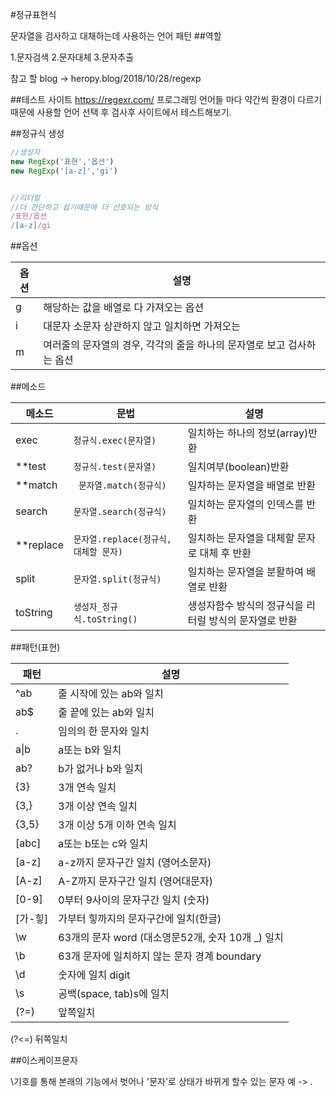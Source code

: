 #정규표현식

문자열을 검사하고 대채하는데 사용하는 언어 패턴
##역할

1.문자검색
2.문자대체 
3.문자추출

참고 할 blog -> heropy.blog/2018/10/28/regexp

##테스트 사이트
https://regexr.com/
프로그래밍 언어들 마다 약간씩 환경이 다르기때문에 
사용할 언어 선택 후 검사후 사이트에서 테스트해보기.


##정규식 생성

```js
//생성자
new RegExp('표현','옵션')
new RegExp('[a-z]','gi')


//리터럴
//더 간단하고 쉽기때문에 더 선호되는 방식
/표현/옵션
/[a-z]/gi
```


##옵션

옵션|설명
--|--
g | 해당하는 값을 배열로 다 가져오는 옵션
i | 대문자 소문자 상관하지 않고 일치하면 가져오는 
m | 여러줄의 문자열의 경우, 각각의 줄을 하나의 문자열로 보고 검사하는 옵션

##메소드

메소드 | 문법 | 설명 
--|--|--
exec | `정규식.exec(문자열)` | 일치하는 하나의 정보(array)반환
**test | `정규식.test(문자열)` | 일치여부(boolean)반환
**match |` 문자열.match(정규식)` | 일차하는 문자열을 배열로 반환
search | `문자열.search(정규식)` |일치하는 문자열의 인덱스를 반환
**replace | `문자열.replace(정규식, 대체할 문자)`|일치하는 문자열을 대체할 문자로 대체 후 반환
split | `문자열.split(정규식)` | 일치하는 문자열을 분활하여 배열로 반환
toString | `생성자_정규식.toString()`| 생성자함수 방식의 정규식을 리터럴 방식의 문자열로 반환


##패턴(표현)

패턴 | 설명
--|--
^ab | 줄 시작에 있는 ab와 일치
ab$ | 줄 끝에 있는 ab와 일치
. | 임의의 한 문자와 일치
a&verbar;b | a또는 b와 일치
ab? | b가 없거나 b와 일치
{3} | 3개 연속 일치
{3,}| 3개 이상 연속 일치
{3,5}| 3개 이상 5개 이하 연속 일치
[abc] | a또는 b또는 c와 일치
[a-z] | a-z까지 문자구간 일치 (영어소문자)
[A-z] | A-Z까지 문자구간 일치 (영어대문자)
[0-9] | 0부터 9사이의 문자구간 일치 (숫자)
[가-힣] | 가부터 힣까지의 문자구간에 일치(한글)
\w | 63개의 문자 word (대소영문52개, 숫자 10개 _) 일치
\b | 63개 문자에 일치하지 않는 문자 경계 boundary
\d | 숫자에 일치 digit
\s | 공백(space, tab)s에 일치
(?=)| 앞쪽일치
(?<=) 뒤쪽일치


##이스케이프문자

\기호를 통해 본래의 기능에서 벗어나 '문자'로 상태가 바뀌게 할수 있는 문자 
예 -> \.


